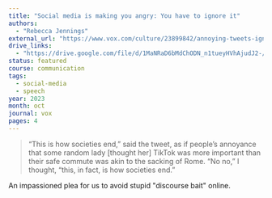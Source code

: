 ```yaml
---
title: "Social media is making you angry: You have to ignore it"
authors:
  - "Rebecca Jennings"
external_url: "https://www.vox.com/culture/23899842/annoying-tweets-ignore-discourse-bait-social-media-anger"
drive_links:
  - "https://drive.google.com/file/d/1MaNRaD6bMdChODN_n1tueyHVhAjudJ2-/view?usp=drivesdk"
status: featured
course: communication
tags:
  - social-media
  - speech
year: 2023
month: oct
journal: vox
pages: 4
---
```


> “This is how societies end,” said the tweet, as if people’s annoyance that some random lady [thought her] TikTok was more important than their safe commute was akin to the sacking of Rome. “No no,” I thought, “this, in fact, is how societies end.”

An impassioned plea for us to avoid stupid "discourse bait" online.
